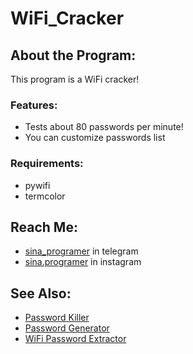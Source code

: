 # WiFi_Cracker

## About the Program:
This program is a WiFi cracker!

### Features:
- Tests about 80 passwords per minute!
- You can customize passwords list

### Requirements:
- pywifi
- termcolor

## Reach Me:
- [sina_programer](https://t.me/sina_programer) in telegram
- [sina.programer](https://www.instagram.com/sina.programer) in instagram

## See Also:
- [Password Killer](https://github.com/sina-programer/Password_Killer)
- [Password Generator](https://github.com/sina-programer/Password_Generator)
- [WiFi Password Extractor](https://github.com/sina-programer/WiFi_Password_Extractor)
